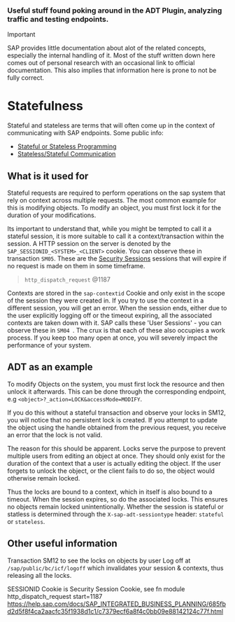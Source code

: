 ### Useful stuff found poking around in the ADT Plugin, analyzing traffic and testing endpoints.

> [!IMPORTANT]
> SAP provides little documentation about alot of the related concepts, especially the internal handling of it.
> Most of the stuff written down here comes out of personal research with an occasional link to official documentation.
> This also implies that information here is prone to not be fully correct.

# Statefulness
Stateful and stateless are terms that will often come up in the context of communicating with SAP endpoints. Some public info:
- [Stateful or Stateless Programming]
- [Stateless/Stateful Communication]

## What is it used for
Stateful requests are required to perform operations on the sap system that rely on context across multiple requests. The most common example for this 
is modifying objects. To modify an object, you must first lock it for the duration of your modifications.

Its important to understand that, while you might be tempted to call it a stateful session, it is more suitable to call it a context/transaction within the session.
A HTTP session on the server is denoted by the `SAP_SESSIONID_<SYSTEM>_<CLIENT>` cookie. You can observe these in transaction `SM05`. These are the [Security Sessions]
sessions that will expire if no request is made on them in some timeframe.
> `http_dispatch_request` @1187

Contexts are stored in the `sap-contextid` Cookie and only exist in the scope of the session they were created in. If you try to use the context in a different
session, you will get an error. When the session ends, either due to the user explicitly logging off or the timeout expiring, all the associated contexts are 
taken down with it. SAP calls these 'User Sessions' - you can observe these in `SM04 `. The crux is that each of these also occupies a work process. If you keep
too many open at once, you will severely impact the performance of your system.

## ADT as an example
To modify Objects on the system, you must first lock the resource and then unlock it afterwards. This can be done through the corresponding endpoint, e.g
`<object>?_action=LOCK&accessMode=MODIFY`. 

If you do this without a stateful transaction and observe your locks in SM12, you will notice that no persistent lock is created. 
If you attempt to update the object using the handle obtained from the previous request, you receive an error that the lock is not valid.

The reason for this should be apparent. Locks serve the purpose to prevent multiple users from editing an object at once. They should only exist for the duration
of the context that a user is actually editing the object. If the user forgets to unlock the object, or the client fails to do so, the object would otherwise remain locked.

Thus the locks are bound to a context, which in itself is also bound to a timeout. When the session expires, so do the associated locks. This ensures no objects remain locked unintentionally.
Whether the session is stateful or statless is determined through the `X-sap-adt-sessiontype` header: `stateful` or `stateless`.

## Other useful information
Transaction SM12 to see the locks on objects by user
Log off at `/sap/public/bc/icf/logoff` which invalidates your session & contexts, thus releasing all the locks.

SESSIONID Cookie is Security Session Cookie, see fn module http_dispatch_request start=1187
https://help.sap.com/docs/SAP_INTEGRATED_BUSINESS_PLANNING/685fbd2d5f8f4ca2aacfc35f1938d1c1/c7379ecf6a8f4c0bb09e88142124c77f.html

[Security Sessions]: https://help.sap.com/docs/SAP_INTEGRATED_BUSINESS_PLANNING/685fbd2d5f8f4ca2aacfc35f1938d1c1/c7379ecf6a8f4c0bb09e88142124c77f.html
[Stateful or Stateless Programming]: https://help.sap.com/doc/saphelp_ewm900/9.0/en-us/4c/5b00dd980a7514e10000000a42189b/content.htm?no_cache=true
[Stateless/Stateful Communication]: https://help.sap.com/doc/saphelp_em92/9.2/en-US/48/d1853df6c96745e10000000a421937/content.htm?no_cache=true

